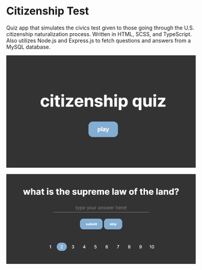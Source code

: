 # Citizenship Test

Quiz app that simulates the civics test given to those going through the U.S. citizenship naturalization process. Written in HTML, SCSS, and TypeScript. Also utilizes Node.js and Express.js to fetch questions and answers from a MySQL database. 

![main page](assets/image-1.png)

![question example](assets/image-2.png)
